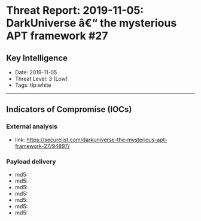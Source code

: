 # Threat Report: 2019-11-05: DarkUniverse â€“ the mysterious APT framework #27


## Key Intelligence
* Date: 2019-11-05
* Threat Level: 3 (Low)
* Tags: tlp:white

---

## Indicators of Compromise (IOCs)
### External analysis
* link: https://securelist.com/darkuniverse-the-mysterious-apt-framework-27/94897/

### Payload delivery
* md5: <md5>
* md5: <md5>
* md5: <md5>
* md5: <md5>
* md5: <md5>
* md5: <md5>
* md5: <md5>
